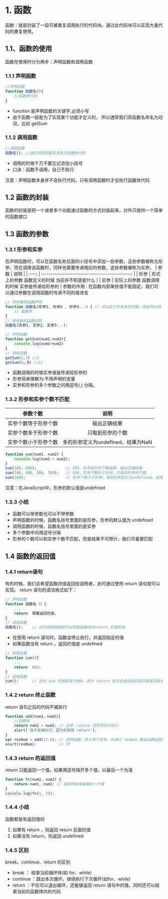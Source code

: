 # 1. 函数
函数：就是封装了一段可被重复调用执行的代码块。通过此代码块可以实现大量代码的重复使用。
## 1.1、函数的使用
函数在使用时分为两步：声明函数和调用函数
### 1.1.1 声明函数
```js
//声明函数 
function 函数名(){      
    //函数体代码 
}
```
- function 是声明函数的关键字,必须小写
- 由于函数一般是为了实现某个功能才定义的， 所以通常我们将函数名命名为动词，比如 getSum

### 1.1.2 调用函数
```js
//调用函数 
函数名(); //通过调用函数名来执行函数体代码
```
- 调用的时候千万不要忘记添加小括号
- 口诀：函数不调用，自己不执行

注意：声明函数本身并不会执行代码，只有调用函数时才会执行函数体代码
## 1.2 函数的封装
函数的封装是把一个或者多个功能通过函数的方式封装起来，对外只提供一个简单的函数接口

## 1.3 函数的参数
### 1.3.1 形参和实参
在声明函数时，可以在函数名称后面的小括号中添加一些参数，这些参数被称为形参，而在调用该函数时，同样也需要传递相应的参数，这些参数被称为实参。
| 参数  |                      说明                      |
| :---: | :--------------------------------------------: |
| 形参  | 形式上的参数 函数定义的时候 当前并不知道是什么 |
| 实参  | 实际上的参数 函数调用的时候 实参是传递给形参的 |
参数的作用 : 在函数内部某些值不能固定，我们可以通过参数在调用函数时传递不同的值进去
```js
// 带参数的函数声明 
function 函数名(形参1, 形参2 , 形参3...) { // 可以定义任意多的参数，用逗号分隔   
    // 函数体 
} 
// 带参数的函数调用 
函数名(实参1, 实参2, 实参3...);
```
```js
// 声明函数 
function getSum(num1,num2){     
    console.log(num1+num2) 
} 
// 调用函数 
getSum(1,3) //4 
getSum(6，5) //11 
```
- 函数调用的时候实参值是传递给形参的
- 形参简单理解为:不用声明的变量
- 实参和形参的多个参数之间用逗号(,) 分隔，
### 1.3.2 形参和实参个数不匹配
|       参数个数       |                说明                |
| :------------------: | :--------------------------------: |
| 实参个数等于形参个数 |            输出正确结果            |
| 实参个数多于形参个数 |          只取到形参的个数          |
| 实参个数小于形参个数 | 多的形参定义为undefined，结果为NaN |
```js
function sum(num1, num2) {     
    console.log(num1 + num2); 
} 
sum(100, 200);             // 300，形参和实参个数相等，输出正确结果 
sum(100, 400, 500, 700);   // 500，实参个数多于形参，只取到形参的个数 
sum(200);                  // 实参个数少于形参，多的形参定义为undefined，结果为NaN 
```
注意：在JavaScript中，形参的默认值是undefined
### 1.3.3 小结
- 函数可以带参数也可以不带参数
- 声明函数的时候，函数名括号里面的是形参，形参的默认值为 undefined
- 调用函数的时候，函数名括号里面的是实参
- 多个参数中间用逗号分隔
- 形参的个数可以和实参个数不匹配，但是结果不可预计，我们尽量要匹配
## 1.4 函数的返回值
### 1.4.1 return语句
有的时候，我们会希望函数将值返回给调用者，此时通过使用 return 语句就可以实现。
return 语句的语法格式如下：
```js
// 声明函数 
function 函数名（）{     
    ...     
    return  需要返回的值; 
}
// 调用函数 
函数名();    // 此时调用函数就可以得到函数体内return 后面的值
```
- 在使用 return 语句时，函数会停止执行，并返回指定的值
- 如果函数没有 return ，返回的值是 undefined
```js
// 声明函数 
function sum(){     
    ...     
    return  666; 
} 
// 调用函数 
sum();      // 此时 sum 的值就等于666，因为 return 语句会把自身后面的值返回给调用者
```
### 1.4.2 return 终止函数
return 语句之后的代码不被执行
```js
function add(num1，num2){     
    //函数体     
    return num1 + num2; // 注意：return 后的代码不执行     
    alert('我不会被执行，因为前面有 return'); 
} 
var resNum = add(21,6); // 调用函数，传入两个实参，并通过 resNum 接收函数返回值 
alert(resNum);          // 27 
```
### 1.4.3 return 的返回值
return 只能返回一个值。如果用逗号隔开多个值，以最后一个为准
```js
function fn(num1, num2) {
    return num1, num2; // 返回的结果是最后一个值
}
console.log(fn(1, 2));
```
### 1.4.4 小结
函数都是有返回值的
1. 如果有 return ，则返回 return 后面的值
2. 如果没有 return，则返回 undefined
### 1.4.5 区别
break、continue、return 的区别
- break  ： 结束当前循环体(如 for、while)
- continue  ：跳出本次循环，继续执行下次循环(如for、while)
- return  ：不仅可以退出循环，还能够返回 return 语句中的值，同时还可以结束当前的函数体内的代码



